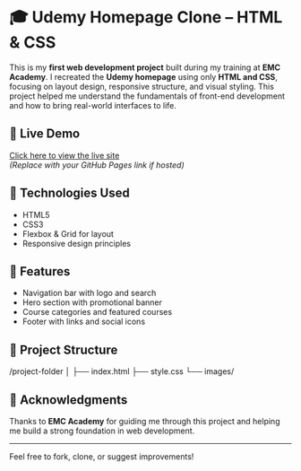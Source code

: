 # 🎓 Udemy Homepage Clone – HTML & CSS

This is my **first web development project** built during my training at **EMC Academy**. I recreated the **Udemy homepage** using only **HTML and CSS**, focusing on layout design, responsive structure, and visual styling. This project helped me understand the fundamentals of front-end development and how to bring real-world interfaces to life.

## 🚀 Live Demo
[Click here to view the live site](#)  
*(Replace with your GitHub Pages link if hosted)*

## 🔧 Technologies Used
- HTML5  
- CSS3  
- Flexbox & Grid for layout  
- Responsive design principles  

## 📌 Features
- Navigation bar with logo and search  
- Hero section with promotional banner  
- Course categories and featured courses  
- Footer with links and social icons  

## 📁 Project Structure
/project-folder │ ├── index.html ├── style.css └── images/

## 🙌 Acknowledgments
Thanks to **EMC Academy** for guiding me through this project and helping me build a strong foundation in web development.

---

Feel free to fork, clone, or suggest improvements!
